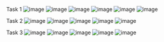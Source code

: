 Task 1
![image](https://github.com/user-attachments/assets/0def3a2c-0a2e-46e4-b850-ce0e0f6aaa26)
![image](https://github.com/user-attachments/assets/35d8586b-9417-4a0f-85a3-4b7edc5540ad)
![image](https://github.com/user-attachments/assets/906a32a4-bb17-48c3-a52f-324075b46db0)
![image](https://github.com/user-attachments/assets/a5805f72-a5ca-450c-844b-46c9049c6402)
![image](https://github.com/user-attachments/assets/40124cc7-c08b-4070-8139-5edb62c0a466)
![image](https://github.com/user-attachments/assets/7ed97d9b-4a86-4d1c-8dd8-6ad79f17ba05)



Task 2
![image](https://github.com/user-attachments/assets/3d5438f9-4994-419f-b818-5aa1f660174a)
![image](https://github.com/user-attachments/assets/b4a3df85-d560-4faf-a975-c988b3334b90)
![image](https://github.com/user-attachments/assets/2e2b0e87-aab3-46a4-b93d-a2fe13012e74)
![image](https://github.com/user-attachments/assets/6afdcf16-a3c2-4343-97b5-a49e65de6559)
![image](https://github.com/user-attachments/assets/b92055f9-c6f0-4ffb-a7a4-0fe9c63c1e6f)



Task 3
![image](https://github.com/user-attachments/assets/0c880dda-d63f-4348-9e59-bfd5a5388cbc)
![image](https://github.com/user-attachments/assets/c6afee9d-b68c-412f-b1f8-b959a52c6825)
![image](https://github.com/user-attachments/assets/57f0769f-6714-4381-8c68-6767b0073c5a)
![image](https://github.com/user-attachments/assets/c1dffcf0-9945-4dfa-908d-59157260a0ac)
![image](https://github.com/user-attachments/assets/173d5adf-59b8-4023-8a07-4f0848b3ab6c)
